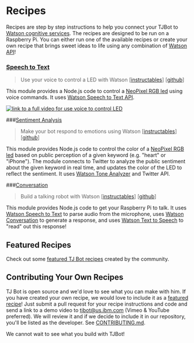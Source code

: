 
# Recipes
Recipes are step by step instructions to help you connect your TJBot to [Watson cognitive services](https://www.ibm.com/watson/developercloud/services-catalog.html).
The recipes are designed to be run on a Raspberry Pi. You can either run one of the available recipes or create your own recipe that brings sweet ideas to life using any combination of [Watson API](https://www.ibm.com/watson/developercloud/services-catalog.html)!

### [Speech to Text](speech_to_text)
> Use your voice to control a LED with Watson [[instructables](http://www.instructables.com/id/Use-Your-Voice-to-Control-a-Light-With-Watson/)] [[github](https://github.com/ibmtjbot/tjbot/tree/master/recipes/speech_to_text)]

This module provides a Node.js code to control a [NeoPixel RGB led](https://www.adafruit.com/product/1938) using voice commands. It uses [Watson Speech to Text API](https://www.ibm.com/watson/developercloud/speech-to-text.html).

[![link to a full video for use voice to control LED](https://img.youtube.com/vi/zfxXvW0HfoA/0.jpg)](https://www.youtube.com/watch?v=zfxXvW0HfoA)

###[Sentiment Analysis](sentiment_analysis)
> Make your bot respond to emotions using Watson [[instructables](http://www.instructables.com/id/Make-Your-Robot-Respond-to-Emotions-Using-Watson/)] [[github](https://github.com/ibmtjbot/tjbot/tree/master/recipes/sentiment_analysis)]

This module provides Node.js code to control the color of a [NeoPixel RGB led](https://www.adafruit.com/product/1938) based on public perception of a given keyword (e.g. "heart" or "iPhone"). The module connects to Twitter to analyze the public sentiment about the given keyword in real time, and updates the color of the LED to reflect the sentiment. It uses [Watson Tone Analyzer](http://www.ibm.com/watson/developercloud/tone-analyzer.html) and Twitter API.

 

###[Conversation](conversation)
> Build a talking robot with Watson [[instructables](http://www.instructables.com/id/Build-a-Talking-Robot-With-Watson-and-Raspberry-Pi/)] [[github](https://github.com/ibmtjbot/tjbot/tree/master/recipes/conversation)]

This module provides Node.js code to get your Raspberry Pi to talk. It uses [Watson Speech to Text](https://www.ibm.com/watson/developercloud/speech-to-text.html) to parse audio from the microphone, uses [Watson Conversation](https://www.ibm.com/watson/developercloud/conversation.html) to generate a response, and uses [Watson Text to Speech](https://www.ibm.com/watson/developercloud/text-to-speech.html) to "read" out this response!



## Featured Recipes
Check out some [featured TJ Bot recipes](../featured/README.md) created by the community.

## Contributing Your Own Recipes
TJ Bot is open source and we'd love to see what you can make with him. If you have created your own recipe, we would love to include it as a [featured recipe](../featured/README.md)! Just submit a pull request for your recipe instructions and code and send a link to a demo video to tjbot@us.ibm.com (Vimeo & YouTube preferred). We will review it and if we decide to include it in our repository, you'll be listed as the developer. See [CONTRIBUTING.md](../CONTRIBUTING.md).

We cannot wait to see what you build with TJBot!
